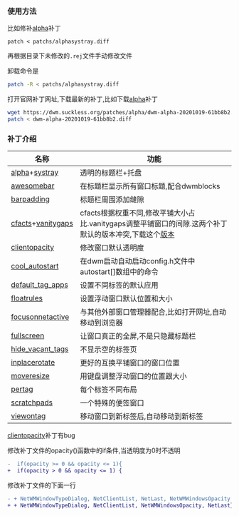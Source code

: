 ### 使用方法

比如修补[alpha](https://dwm.suckless.org/patches/alpha/)补丁

```
patch < patchs/alphasystray.diff
```

再根据目录下未修改的`.rej`文件手动修改文件

卸载命令是

```bash
patch -R < patchs/alphasystray.diff
```

打开官网补丁网址,下载最新的补丁,比如下载[alpha](https://dwm.suckless.org/patches/alpha/)补丁

```bash
wget https://dwm.suckless.org/patches/alpha/dwm-alpha-20201019-61bb8b2.diff
patch < dwm-alpha-20201019-61bb8b2.diff
```

### 补丁介绍

| 名称                                                         | 功能                                                         |
| ------------------------------------------------------------ | ------------------------------------------------------------ |
| [alpha](https://dwm.suckless.org/patches/alpha/)+[systray](https://dwm.suckless.org/patches/systray/) | 透明的标题栏+托盘                                            |
| [awesomebar](https://dwm.suckless.org/patches/awesomebar/)   | 在标题栏显示所有窗口标题,配合dwmblocks                       |
| [barpadding](https://dwm.suckless.org/patches/barpadding/)   | 标题栏周围添加缝隙                                           |
| [cfacts](https://dwm.suckless.org/patches/cfacts/)+[vanitygaps](https://dwm.suckless.org/patches/vanitygaps/) | cfacts根据权重不同,修改平铺大小占比.vanitygaps调整平铺窗口的间隙.这两个补丁默认的版本冲突,下载这个[版本](https://dwm.suckless.org/patches/vanitygaps/dwm-cfacts-vanitygaps-6.2_combo.diff) |
| [clientopacity](https://dwm.suckless.org/patches/clientopacity/) | 修改窗口默认透明度                                           |
| [cool_autostart](https://dwm.suckless.org/patches/cool_autostart/) | 在dwm启动自动启动config.h文件中autostart[]数组中的命令       |
| [default_tag_apps](https://dwm.suckless.org/patches/default_tag_apps/) | 设置不同标签的默认应用                                       |
| [floatrules](https://dwm.suckless.org/patches/floatrules/)   | 设置浮动窗口默认位置和大小                                   |
| [focusonnetactive](https://dwm.suckless.org/patches/focusonnetactive/) | 与其他外部窗口管理器配合,比如打开网址,自动移动到浏览器       |
| [fullscreen](https://dwm.suckless.org/patches/fullscreen/)   | 让窗口真正的全屏,不是只隐藏标题栏                            |
| [hide_vacant_tags](https://dwm.suckless.org/patches/hide_vacant_tags/) | 不显示空的标签页                                             |
| [inplacerotate]( https://dwm.suckless.org/patches/inplacerotate/) | 更好的互换平铺窗口的窗口位置                                 |
| [moveresize](https://dwm.suckless.org/patches/moveresize/)   | 用键盘调整浮动窗口的位置跟大小                               |
| [pertag](https://dwm.suckless.org/patches/pertag/)           | 每个标签不同布局                                             |
| [scratchpads](https://dwm.suckless.org/patches/scratchpads/) | 一个特殊的便签窗口                                           |
| [viewontag](https://dwm.suckless.org/patches/viewontag/)     | 移动窗口到新标签后,自动移动到新标签                          |


[clientopacity](https://dwm.suckless.org/patches/clientopacity/)补丁有bug

修改补丁文件的opacity()函数中的if条件,当透明度为0时不透明

```diff
-  if(opacity >= 0 && opacity <= 1){
+  if(opacity > 0 && opacity <= 1) {
```

修改补丁文件的下面一行

```diff
- + NetWMWindowTypeDialog, NetClientList, NetLast, NetWMWindowsOpacity }; /* EWMH atoms */
+ + NetWMWindowTypeDialog, NetClientList, NetWMWindowsOpacity, NetLast}; /* EWMH atoms */
```

